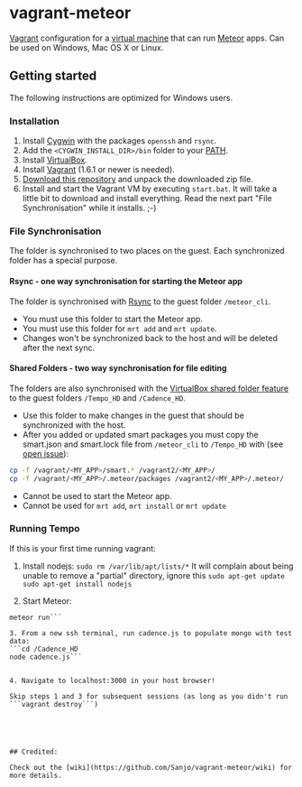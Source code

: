 vagrant-meteor
==============

[Vagrant](http://www.vagrantup.com/) configuration for a [virtual machine](http://en.wikipedia.org/wiki/Virtual_machine)
that can run [Meteor](https://www.meteor.com/) apps. Can be used on Windows, Mac OS X or Linux.

## Getting started

The following instructions are optimized for Windows users.

### Installation

1. Install [Cygwin](http://www.cygwin.com/install.html) with the packages `openssh` and `rsync`.
2. Add the `<CYGWIN_INSTALL_DIR>/bin` folder to your [PATH](http://geekswithblogs.net/renso/archive/2009/10/21/how-to-set-the-windows-path-in-windows-7.aspx).
3. Install [VirtualBox](https://www.virtualbox.org/wiki/Downloads).
4. Install [Vagrant](http://www.vagrantup.com/downloads.html) (1.6.1 or newer is needed).
5. [Download this repository](https://github.com/Sanjo/vagrant-meteor/archive/master.zip) and unpack the downloaded zip file.
6. Install and start the Vagrant VM by executing `start.bat`.
It will take a little bit to download and install everything.
Read the next part "File Synchronisation" while it installs. ;-)

### File Synchronisation

The folder is synchronised to two places on the guest. Each synchronized folder has a special purpose.

#### Rsync - one way synchronisation for starting the Meteor app

The folder is synchronised with [Rsync](http://docs.vagrantup.com/v2/synced-folders/rsync.html) to the guest folder `/meteor_cli`.

* You must use this folder to start the Meteor app.
* You must use this folder for `mrt add` and `mrt update`.
* Changes won't be synchronized back to the host and will be deleted after the next sync.

#### Shared Folders - two way synchronisation for file editing

The folders are also synchronised with the [VirtualBox shared folder feature](https://www.virtualbox.org/manual/ch04.html#sharedfolders) to the guest folders `/Tempo_HD` and `/Cadence_HD`.

* Use this folder to make changes in the guest that should be synchronized with the host.
* After you added or updated smart packages you must copy the smart.json and smart.lock file
  from `/meteor_cli` to `/Tempo_HD` with (see [open issue](https://github.com/Sanjo/vagrant-meteor/issues/4)):
  
```bash
cp -f /vagrant/<MY_APP>/smart.* /vagrant2/<MY_APP>/
cp -f /vagrant/<MY_APP>/.meteor/packages /vagrant2/<MY_APP>/.meteor/
```
* Cannot be used to start the Meteor app.
* Cannot be used for `mrt add`, `mrt install` or `mrt update`

### Running Tempo

If this is your first time running vagrant:
1. Install nodejs:
```sudo rm /var/lib/apt/lists/*``` It will complain about being unable to remove a "partial" directory, ignore this
```sudo apt-get update```
```sudo apt-get install nodejs```

2. Start Meteor:
```cd /meteor_cli
meteor run```

3. From a new ssh terminal, run cadence.js to populate mongo with test data:
```cd /Cadence_HD
node cadence.js```


4. Navigate to localhost:3000 in your host browser!

Skip steps 1 and 3 for subsequent sessions (as long as you didn't run ```vagrant destroy```)





## Credited:

Check out the [wiki](https://github.com/Sanjo/vagrant-meteor/wiki) for more details.
